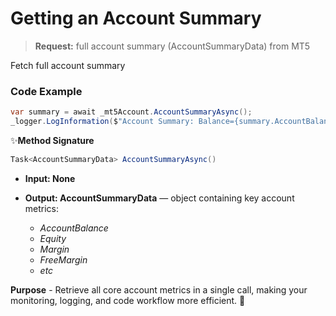# Getting an Account Summary

>**Request:** full account summary (AccountSummaryData) from MT5

Fetch full account summary

### Code Example

```csharp
var summary = await _mt5Account.AccountSummaryAsync();
_logger.LogInformation($"Account Summary: Balance={summary.AccountBalance}");
```

✨**Method Signature**
 ```csharp
 Task<AccountSummaryData> AccountSummaryAsync()
```

* **Input: None**

* **Output: AccountSummaryData** — object containing key account metrics:
   * _AccountBalance_
   *  _Equity_
   * _Margin_
   * _FreeMargin_
   * _etc_

 **Purpose** - Retrieve all core account metrics in a single call, making your monitoring, logging, and code workflow more efficient. 🚀
